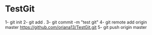 # TestGit
1- git init 
2- git add . 
3- git commit -m "test git"
4- git remote add origin master https://github.com/oriana13/TestGit.git
5- git push origin master
